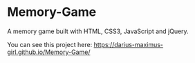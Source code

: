 # Memory-Game
A memory game built with HTML, CSS3, JavaScript and jQuery.

You can see this project here: https://darius-maximus-girl.github.io/Memory-Game/
